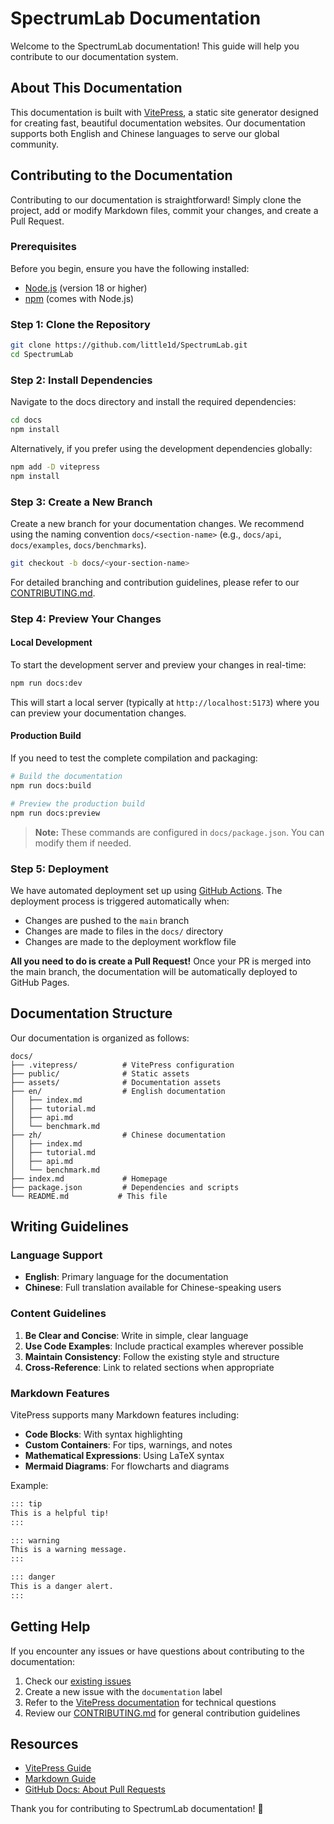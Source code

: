# SpectrumLab Documentation

Welcome to the SpectrumLab documentation! This guide will help you contribute to our documentation system.

## About This Documentation

This documentation is built with [VitePress](https://vitepress.dev/), a static site generator designed for creating fast, beautiful documentation websites. Our documentation supports both English and Chinese languages to serve our global community.

## Contributing to the Documentation

Contributing to our documentation is straightforward! Simply clone the project, add or modify Markdown files, commit your changes, and create a Pull Request.

### Prerequisites

Before you begin, ensure you have the following installed:

- [Node.js](https://nodejs.org/) (version 18 or higher)
- [npm](https://www.npmjs.com/) (comes with Node.js)

### Step 1: Clone the Repository

```bash
git clone https://github.com/little1d/SpectrumLab.git
cd SpectrumLab
```

### Step 2: Install Dependencies

Navigate to the docs directory and install the required dependencies:

```bash
cd docs
npm install
```

Alternatively, if you prefer using the development dependencies globally:

```bash
npm add -D vitepress
npm install
```

### Step 3: Create a New Branch

Create a new branch for your documentation changes. We recommend using the naming convention `docs/<section-name>` (e.g., `docs/api`, `docs/examples`, `docs/benchmarks`).

```bash
git checkout -b docs/<your-section-name>
```

For detailed branching and contribution guidelines, please refer to our [CONTRIBUTING.md](../CONTRIBUTING.md).

### Step 4: Preview Your Changes

#### Local Development

To start the development server and preview your changes in real-time:

```bash
npm run docs:dev
```

This will start a local server (typically at `http://localhost:5173`) where you can preview your documentation changes.

#### Production Build

If you need to test the complete compilation and packaging:

```bash
# Build the documentation
npm run docs:build

# Preview the production build
npm run docs:preview
```

> **Note:** These commands are configured in `docs/package.json`. You can modify them if needed.

### Step 5: Deployment

We have automated deployment set up using [GitHub Actions](.github/workflows/docs-deploy.yml). The deployment process is triggered automatically when:

- Changes are pushed to the `main` branch
- Changes are made to files in the `docs/` directory
- Changes are made to the deployment workflow file

**All you need to do is create a Pull Request!** Once your PR is merged into the main branch, the documentation will be automatically deployed to GitHub Pages.

## Documentation Structure

Our documentation is organized as follows:

```
docs/
├── .vitepress/          # VitePress configuration
├── public/              # Static assets
├── assets/              # Documentation assets
├── en/                  # English documentation
│   ├── index.md
│   ├── tutorial.md
│   ├── api.md
│   └── benchmark.md
├── zh/                  # Chinese documentation
│   ├── index.md
│   ├── tutorial.md
│   ├── api.md
│   └── benchmark.md
├── index.md             # Homepage
├── package.json         # Dependencies and scripts
└── README.md           # This file
```

## Writing Guidelines

### Language Support

- **English**: Primary language for the documentation
- **Chinese**: Full translation available for Chinese-speaking users

### Content Guidelines

1. **Be Clear and Concise**: Write in simple, clear language
2. **Use Code Examples**: Include practical examples wherever possible
3. **Maintain Consistency**: Follow the existing style and structure
4. **Cross-Reference**: Link to related sections when appropriate

### Markdown Features

VitePress supports many Markdown features including:

- **Code Blocks**: With syntax highlighting
- **Custom Containers**: For tips, warnings, and notes
- **Mathematical Expressions**: Using LaTeX syntax
- **Mermaid Diagrams**: For flowcharts and diagrams

Example:

```markdown
::: tip
This is a helpful tip!
:::

::: warning
This is a warning message.
:::

::: danger
This is a danger alert.
:::
```

## Getting Help

If you encounter any issues or have questions about contributing to the documentation:

1. Check our [existing issues](https://github.com/little1d/SpectrumLab/issues)
2. Create a new issue with the `documentation` label
3. Refer to the [VitePress documentation](https://vitepress.dev/) for technical questions
4. Review our [CONTRIBUTING.md](../CONTRIBUTING.md) for general contribution guidelines

## Resources

- [VitePress Guide](https://vitepress.dev/guide/getting-started)
- [Markdown Guide](https://www.markdownguide.org/)
- [GitHub Docs: About Pull Requests](https://docs.github.com/en/pull-requests/collaborating-with-pull-requests/proposing-changes-to-your-work-with-pull-requests/about-pull-requests)

Thank you for contributing to SpectrumLab documentation! 🎉
